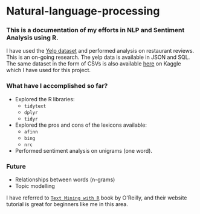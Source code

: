 # Natural-language-processing
### This is a documentation of my efforts in NLP and Sentiment Analysis using R.

I have used the [Yelp dataset](https://www.yelp.com/dataset) and performed analysis on restaurant reviews. This is an on-going research. The yelp data is available in JSON and SQL. The same dataset in the form of CSVs is also available [here](www.kaggle.com/yelp-dataset/yelp-dataset) on Kaggle which I have used for this project.

### What have I accomplished so far?
- Explored the R libraries:
  - `tidytext`
  - `dplyr`
  - `tidyr`
- Explored the pros and cons of the lexicons available:
  - `afinn`
  - `bing`
  - `nrc`
- Performed sentiment analysis on unigrams (one word).

### Future
- Relationships between words (n-grams)
- Topic modelling


I have referred to [`Text Mining with R`](https://www.tidytextmining.com/) book by O'Reilly, and their website tutorial is great for beginners like me in this area.
